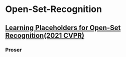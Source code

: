 # Open-Set-Recognition

## [Learning Placeholders for Open-Set Recognition(2021 CVPR)](https://arxiv.org/pdf/2103.15086)
### Proser
